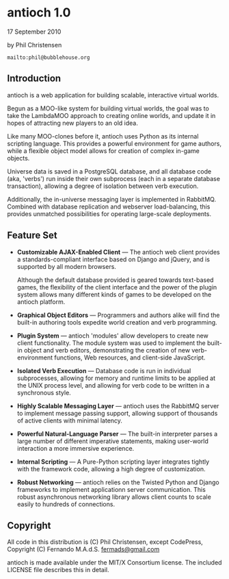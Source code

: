 antioch 1.0
===========

17 September 2010

by Phil Christensen

`mailto:phil@bubblehouse.org`

Introduction
-------------

antioch is a web application for building scalable, interactive virtual
worlds.

Begun as a MOO-like system for building virtual worlds, the goal was to
take the LambdaMOO approach to creating online worlds, and update it in hopes
of attracting new players to an old idea.

Like many MOO-clones before it, antioch uses Python as its internal scripting
language. This provides a powerful environment for game authors, while a 
flexible object model allows for creation of complex in-game objects.

Universe data is saved in a PostgreSQL database, and all database code (aka, 
'verbs') run inside their own subprocess (each in a separate database transaction), allowing a degree of isolation between verb execution.

Additionally, the in-universe messaging layer is implemented in RabbitMQ. 
Combined with database replication and webserver load-balancing, this provides 
unmatched possibilities for operating large-scale deployments.

Feature Set
-----------

* **Customizable AJAX-Enabled Client** — 
  The antioch web client provides a standards-compliant interface based
  on Django and jQuery, and is supported by all modern browsers.
  
  Although the default database provided is geared towards text-based games,
  the flexibility of the client interface and the power of the plugin system
  allows many different kinds of games to be developed on the antioch 
  platform.

* **Graphical Object Editors** — 
  Programmers and authors alike will find the built-in authoring tools
  expedite world creation and verb programming.

* **Plugin System** — 
  antioch 'modules' allow developers to create new client functionality.
  The module system was used to implement the built-in object and verb 
  editors, demonstrating the creation of new verb-environment functions,
  Web resources, and client-side JavaScript.

* **Isolated Verb Execution** — 
  Database code is run in individual subprocesses, allowing for memory and
  runtime limits to be applied at the UNIX process level, and allowing for
  verb code to be written in a synchronous style.

* **Highly Scalable Messaging Layer** — 
  antioch uses the RabbitMQ server to implement message passing support, allowing support of thousands of active clients with minimal latency.

* **Powerful Natural-Language Parser** — 
  The built-in interpreter parses a large number of different imperative
  statements, making user-world interaction a more immersive experience.

* **Internal Scripting** — 
  A Pure-Python scripting layer integrates tightly with the framework code,
  allowing a high degree of customization.
  
* **Robust Networking** — 
  antioch relies on the Twisted Python and Django frameworks to implement
  applicationn server communication. This robust asynchronous networking library
  allows client counts to scale easily to hundreds of connections.


Copyright
---------

All code in this distribution is (C) Phil Christensen, except
CodePress, Copyright (C) Fernando M.A.d.S. <fermads@gmail.com>

antioch is made available under the MIT/X Consortium license.
The included LICENSE file describes this in detail.
